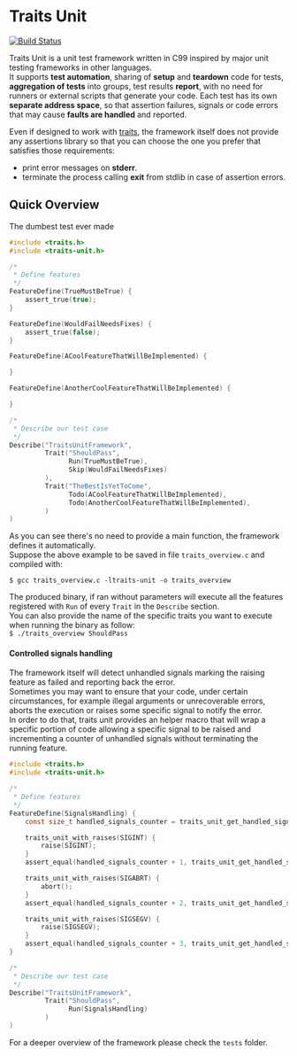 Traits Unit
===========

[![Build Status](https://travis-ci.org/daddinuz/traits-unit.svg?branch=master)](https://travis-ci.org/daddinuz/traits-unit)

Traits Unit is a unit test framework written in C99 inspired by major unit testing frameworks in other languages.  
It supports **test automation**, sharing of **setup** and **teardown** code for tests, **aggregation of tests** into groups,
test results **report**, with no need for runners or external scripts that generate your code.
Each test has its own **separate address space**, so that assertion failures, signals or code errors that may cause
**faults are handled** and reported.

Even if designed to work with [traits](https://github.com/daddinuz/traits), the framework itself does not
provide any assertions library so that you can choose the one you prefer that satisfies those requirements:
 
 * print error messages on **stderr**.
 * terminate the process calling **exit** from stdlib in case of assertion errors.

## Quick Overview

The dumbest test ever made

```c
#include <traits.h>
#include <traits-unit.h>

/*
 * Define features
 */
FeatureDefine(TrueMustBeTrue) {
    assert_true(true);
}

FeatureDefine(WouldFailNeedsFixes) {
    assert_true(false);
}

FeatureDefine(ACoolFeatureThatWillBeImplemented) {

}

FeatureDefine(AnotherCoolFeatureThatWillBeImplemented) {

}

/*
 * Describe our test case
 */
Describe("TraitsUnitFramework",
         Trait("ShouldPass",
               Run(TrueMustBeTrue),
               Skip(WouldFailNeedsFixes)
         ),
         Trait("TheBestIsYetToCome",
               Todo(ACoolFeatureThatWillBeImplemented),
               Todo(AnotherCoolFeatureThatWillBeImplemented),
         )
)
```

As you can see there's no need to provide a main function, the framework defines it automatically.  
Suppose the above example to be saved in file `traits_overview.c` and compiled with: 

`$ gcc traits_overview.c -ltraits-unit -o traits_overview`  

The produced binary, if ran without parameters will execute all the features registered with `Run` of every `Trait` in the `Describe` section.  
You can also provide the name of the specific traits you want to execute when running the binary as follow:  
`$ ./traits_overview ShouldPass`

#### Controlled signals handling

The framework itself will detect unhandled signals marking the raising feature as failed and reporting back the error.  
Sometimes you may want to ensure that your code, under certain circumstances, for example illegal arguments or unrecoverable errors, aborts the execution or raises some specific signal to notify the error.  
In order to do that, traits unit provides an helper macro that will wrap a specific portion of code allowing a specific 
signal to be raised and incrementing a counter of unhandled signals without terminating the running feature.

```c
#include <traits.h>
#include <traits-unit.h>

/*
 * Define features
 */
FeatureDefine(SignalsHandling) {
    const size_t handled_signals_counter = traits_unit_get_handled_signals_counter();

    traits_unit_with_raises(SIGINT) {
        raise(SIGINT);
    }
    assert_equal(handled_signals_counter + 1, traits_unit_get_handled_signals_counter());

    traits_unit_with_raises(SIGABRT) {
        abort();
    }
    assert_equal(handled_signals_counter + 2, traits_unit_get_handled_signals_counter());

    traits_unit_with_raises(SIGSEGV) {
        raise(SIGSEGV);
    }
    assert_equal(handled_signals_counter + 3, traits_unit_get_handled_signals_counter());
}

/*
 * Describe our test case
 */
Describe("TraitsUnitFramework",
         Trait("ShouldPass",
               Run(SignalsHandling)
         )
)
``` 
  
For a deeper overview of the framework please check the `tests` folder.
